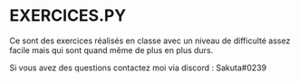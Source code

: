 # EXERCICES.PY

Ce sont des exercices réalisés en classe avec un niveau de difficulté assez facile mais qui sont quand même de plus en plus durs.

Si vous avez des questions contactez moi via discord : Sakuta#0239
